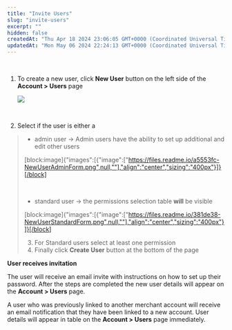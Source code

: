 ```yaml
---
title: "Invite Users"
slug: "invite-users"
excerpt: ""
hidden: false
createdAt: "Thu Apr 18 2024 23:06:05 GMT+0000 (Coordinated Universal Time)"
updatedAt: "Mon May 06 2024 22:24:13 GMT+0000 (Coordinated Universal Time)"
---
```

<br>

1. To create a new user, click **New User** button on the left side of the **Account > Users** page 

   ![](https://files.readme.io/2bc9b11-NewUserButton.png)

   <br>
2. Select if the user is either a

> - admin user ->  Admin users have the ability to set up additional and edit other users
>
> [block:image]{"images":[{"image":["https://files.readme.io/a5553fc-NewUserAdminForm.png",null,""],"align":"center","sizing":"400px"}]}[/block]
>
> <br>
>
> - standard user -> the permissions selection table **will** be visible
>
> [block:image]{"images":[{"image":["https://files.readme.io/381de38-NewUserStandardForm.png",null,""],"align":"center","sizing":"400px"}]}[/block]
>
> 3. For Standard users select at least one permission  
> 4. Finally click **Create User** button at the bottom of the page

**User receives invitation**

The user will receive an email invite with instructions on how to set up their password. After the steps are completed the new user details will appear on the **Account > Users** page.

A user who was previously linked to another merchant account will receive an email notification that they have been linked to a new account. User details will appear in table on the **Account > Users** page immediately.

<br>
